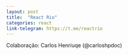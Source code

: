 ```yaml
---
layout: post
title:  "React Rio"
categories: react 
link-telegram: https://t.me/reactrio
---
```

Colaboração: Carlos Henriuqe (@carloshpdoc)